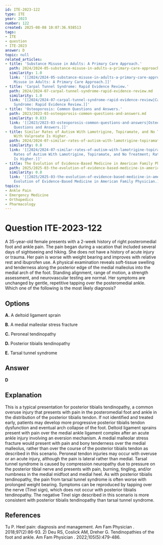 ```yaml
---
id: ITE-2023-122
type: ITE
year: 2023
number: 122
created: 2025-08-08 10:07:36.938513
tags:
- ITE
- question
- ITE-2023
answer: D
topic: null
related_articles:
- title: 'Substance Misuse in Adults: A Primary Care Approach.'
  path: 2024/2024-05-substance-misuse-in-adults-a-primary-care-approach.md
  similarity: 1.0
  link: '[[2024/2024-05-substance-misuse-in-adults-a-primary-care-approach|Substance
    Misuse in Adults: A Primary Care Approach.]]'
- title: 'Carpal Tunnel Syndrome: Rapid Evidence Review.'
  path: 2024/2024-07-carpal-tunnel-syndrome-rapid-evidence-review.md
  similarity: 1.0
  link: '[[2024/2024-07-carpal-tunnel-syndrome-rapid-evidence-review|Carpal Tunnel
    Syndrome: Rapid Evidence Review.]]'
- title: 'Osteoporosis: Common Questions and Answers.'
  path: 2023/2023-03-osteoporosis-common-questions-and-answers.md
  similarity: 0.833
  link: '[[2023/2023-03-osteoporosis-common-questions-and-answers|Osteoporosis: Common
    Questions and Answers.]]'
- title: Similar Rates of Autism With Lamotrigine, Topiramate, and No Treatment; Rate
    With Valproate Is Higher.
  path: 2024/2024-07-similar-rates-of-autism-with-lamotrigine-topiramate-and-no-t.md
  similarity: 0.8
  link: '[[2024/2024-07-similar-rates-of-autism-with-lamotrigine-topiramate-and-no-t|Similar
    Rates of Autism With Lamotrigine, Topiramate, and No Treatment; Rate With Valproate
    Is Higher.]]'
- title: The Evolution of Evidence-Based Medicine in American Family Physician.
  path: 2025/2025-03-the-evolution-of-evidence-based-medicine-in-american-family.md
  similarity: 0.8
  link: '[[2025/2025-03-the-evolution-of-evidence-based-medicine-in-american-family|The
    Evolution of Evidence-Based Medicine in American Family Physician.]]'
topics:
- Ankle Pain
- Emergency Medicine
- Orthopedics
- Pharmacology
---
```


# Question ITE-2023-122

A 35-year-old female presents with a 2-week history of right posteromedial foot and ankle pain. The pain began during a vacation that included several days of sightseeing and hiking. She does not have a history of acute injury or trauma. Her pain is worse with weight bearing and improves with relative rest and ibuprofen use. A physical examination reveals soft-tissue swelling and tenderness along the posterior edge of the medial malleolus into the medial arch of the foot. Standing alignment, range of motion, a strength assessment, and neurovascular testing are normal. Her symptoms are unchanged by gentle, repetitive tapping over the posteromedial ankle. Which one of the following is the most likely diagnosis?

## Options

**A.** A deltoid ligament sprain

**B.** A medial malleolar stress fracture

**C.** Peroneal tendinopathy

**D.** Posterior tibialis tendinopathy

**E.** Tarsal tunnel syndrome

## Answer

**D**

## Explanation

This is a typical presentation for posterior tibialis tendinopathy, a common overuse injury that presents with pain in the posteromedial foot and ankle in the distribution of the posterior tibialis tendon. If not identified and treated early, patients may develop more progressive posterior tibialis tendon dysfunction and eventual arch collapse of the foot. Deltoid ligament sprains present with pain over the medial ankle ligament complex after an acute ankle injury involving an eversion mechanism. A medial malleolar stress fracture would present with pain and bony tenderness over the medial malleolus, rather than over the course of the posterior tibialis tendon as described in this scenario. Peroneal tendon injuries may occur with overuse or an acute injury, although the pain is lateral rather than medial. Tarsal tunnel syndrome is caused by compression neuropathy due to pressure on the posterior tibial nerve and presents with pain, burning, tingling, and/or numbness in the medial midfoot and medial heel. As with posterior tibialis tendinopathy, the pain from tarsal tunnel syndrome is often worse with prolonged weight bearing. Symptoms can be reproduced by tapping over the nerve (Tinel sign), which does not occur with posterior tibialis tendinopathy. The negative Tinel sign described in this scenario is more consistent with posterior tibialis tendinopathy than tarsal tunnel syndrome.

## References

Tu P. Heel pain: diagnosis and management. Am Fam Physician . 2018;97(2):86-93. 2) Deu RS, Coslick AM, Dreher G. Tendinopathies of the foot and ankle. Am Fam Physician . 2022;105(5):479-486.
